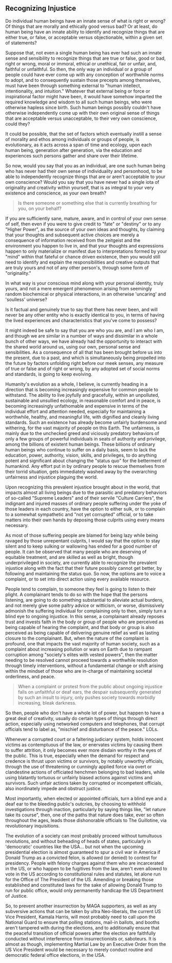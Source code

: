 ## Recognizing Injustice

Do individual human beings have an innate sense of what is right or wrong? Of things that are morally and ethically good versus bad? Or at least, do human being have an innate ability to identify and recognize things that are either true, or false, or acceptable versus objectionable, within a given set of statements?  

Suppose that, not even a single human being has ever had such an innate sense and sensibility to recognize things that are true or false, good or bad, right or wrong, moral or immoral, ethical or unethical, fair or unfair, and, faithful or unfaithful. So then, the only way an individual or a group of people could have ever come up with any conception of worthwhile norms to adopt, and to consequently sustain those precepts among themselves, must have been through something external to "human intellect, intentionality, and intuition." Whatever that external being or force or inspirational factor might have been, it would have somehow imparted the required knowledge and wisdom to all such human beings, who were otherwise hapless since birth. Such human beings possibly couldn't have otherwise independently come up with their own original sense of things that are acceptable versus unacceptable, to their very own conscience, could they? 

It could be possible, that the set of factors which eventually instill a sense of morality and ethos among individuals or groups of people, is evolutionary, as it acts across a span of time and ecology, upon each human being, generation after generation, via the education and experiences such persons gather and share over their lifetime. 

So now, would you say that you as an individual, are one such human being who has never had their own sense of individuality and personhood, to be able to independently recognize things that are or aren't acceptable to your own conscience? Would you say that you have never had a single iota of originality and creativity within yourself, that is as integral to your very existence and conscience, as your own breath? 

>Is there someone or something else that is currently breathing for you, on your behalf? 

If you are sufficiently sane, mature, aware, and in control of your own sense of self, then even if you were to give credit to "fate" or "destiny" or to any "Higher Power", as the source of your own ideas and thoughts, by claiming that your thoughts and subsequent active choices are merely a consequence of information received from the zeitgeist and the environment you happen to live in, and that your thoughts and expressions happen to only materialize or manifest due to interpretations formed by your "mind" within that fateful or chance driven existence, then you would still need to identify and explain the responsibilities and creative outputs that are truly yours and not of any other person's, through some form of "originality." 

In what way is your conscious mind along with your personal identity, truly yours, and not a mere emergent phenomenon arising from seemingly random biochemical or physical interactions, in an otherwise 'uncaring' and 'soulless' universe? 

Is it factual and genuinely true to say that there has never been, and will never be any other entity who is exactly identical to you, in terms of having the lived experiences and characteristics that you've come to possess? 

It might indeed be safe to say that you are who you are, and I am who I am, and though we are similar in a number of ways and dissimilar in a whole bunch of other ways, we have already had the opportunity to interact with the shared world around us, using our own, personal sense and sensibilities. As a consequence of all that has been brought before us into the present, due to a past, and which is simultaneously being propelled into the future by factors unfolding right before our meek senses, any measure of true or false and of right or wrong, by any adopted set of social norms and standards, is going to keep evolving. 

Humanity's evolution as a whole, I believe, is currently heading in a direction that is becoming increasingly expensive for common people to withstand. The ability to live joyfully and gracefully, within an unpolluted, sustainable and unsullied ecology, in reasonable comfort and in peace, is becoming increasingly unfathomable and expensive in terms of the individual effort and attention needed, especially for maintaining a worthwhile, healthy, and meaningful life, with dignified and cleanly living standards. Such an existence has already become unfairly burdensome and withering, for the vast majority of people on this Earth. The unfairness, is mainly due to the unchecked greed and viciously predatory behaviors of only a few groups of powerful individuals in seats of authority and privilege, among the billions of existent human beings. These billions of ordinary human beings who continue to suffer on a daily basis, seem to lack the education, power, authority, vision, skills, and privileges, to do anything potent and significant about changing the "status quo" for the betterment of humankind. Any effort put in by ordinary people to rescue themselves from their torrid situation, gets immediately washed away by the overarching unfairness and injustice plaguing the world.  

Upon recognizing this prevalent injustice brought about in the world, that impacts almost all living beings due to the parasitic and predatory behaviors of so-called "Supreme Leaders" and of their servile "Culture Carriers", the indignant and injured masses of ordinary people suffering under the yoke of those leaders in each country, have the option to either sulk, or to complain to a somewhat sympathetic and "not yet corrupted" official, or to take matters into their own hands by deposing those culprits using every means necessary. 

As most of those suffering people are blamed for being lazy while being ravaged by those unrepentant culprits, I would say that the option to stay silent and to keep sulking or wallowing has ended for a good number of people. It can be observed that many people who are deserving of equitable treatment, and are skilled as well as bright, though underprivileged in society, are currently able to recognize the prevalent injustice along with the fact that their future possibly cannot get better, by following and maintaining the status quo. So now, the options are to voice a complaint, or to set into direct action using every available resource. 

People tend to complain, to someone they feel is going to listen to their plight. A complainant tends to do so with the hope that the persons listening, are going to do something substantial to alleviate actual burdens, and not merely give some paltry advice or witticism, or worse, dismissively admonish the suffering individual for complaining only to then, simply turn a blind eye to ongoing injustice. In this sense, a complainant already reposes trust and invests faith in the body or group of people who are perceived as being capable of hearing the complaint, and that body or group is also perceived as being capable of delivering genuine relief as well as lasting closure to the complainant. But, when the nature of the complaint is profound, one that impacts the vast majority of human society, such as a complaint about increasing pollution or wars on Earth due to rampant corruption among "society's elites with vested powers", then the matter needing to be resolved cannot proceed towards a worthwhile resolution through timely interventions, without a fundamental change or shift arising within the mindset of those who are in-charge of maintaining societal orderliness, and peace. 

>When a complaint or protest from the public about ongoing injustice falls on unfaithful or deaf ears, the despair subsequently generated by such an insult to injury, only pushes society towards morbidly increasing, bleak darkness. 

So then, people who don't have a whole lot of power, but happen to have a great deal of creativity, usually do certain types of things through direct action, especially using networked computers and telephones, that corrupt officials tend to label as, "mischief and disturbance of the peace." LOLs.

Whenever a corrupted court or a faltering judiciary system, holds innocent victims as contemptuous of the law, or enervates victims by causing them to suffer attrition, it only becomes ever more disdain worthy in the eyes of the public. This is true, especially when the demand for respect and credence is thrust upon victims or survivors, by notably unworthy officials, through the use of threatening or cunningly applied force via overt or clandestine actions of officiated henchmen belonging to bad leaders, while using blatantly tortuous or unfairly biased actions against victims and survivors. Such unfair actions taken by corrupted or incompetent officials, also inordinately impede and obstruct justice.  

Most importantly, when elected or appointed officials, turn a blind eye and a deaf ear to the bleeding public's outcries, by choosing to withhold investigations through inaction, particularly by saying things like, "let nature take its course", then, one of the paths that nature does take, ever so often throughout the ages, leads those dishonorable officials to The Guillotine, via revolutionary inquisitions. 
   
The evolution of a society can most probably proceed without tumultuous revolutions, and without beheading of heads of states, particularly in 'democratic' countries like the USA... but not when the upcoming presidential election is almost guaranteed to spur a civil war in America if Donald Trump as a convicted felon, is allowed (or denied) to contest for presidency. People with felony charges against them who are incarcerated in the US, or who happen to be fugitives from the law, aren't even allowed to vote in the US according to constitutional rules and statutes, let alone run for the Office of The President of the US. Amending or breaking those established and constituted laws for the sake of allowing Donald Trump to run for public office, would only permanently handicap the US Department of Justice.  

So, to prevent another insurrection by MAGA supporters, as well as any subversive actions that can be taken by ultra Neo-liberals, the current US Vice President, Kamala Harris, will most probably need to call upon the National Guard to ensure that polling stations, mail-in ballots, and booths aren't tampered with during the elections, and to additionally ensure that the peaceful transition of official powers after the election are faithfully conducted without interference from insurrectionists or, saboteurs. It is almost as though, implementing Martial Law by an Executive Order from the US Vice President would be necessary to merely conduct routine and democratic federal office elections, in the USA. 